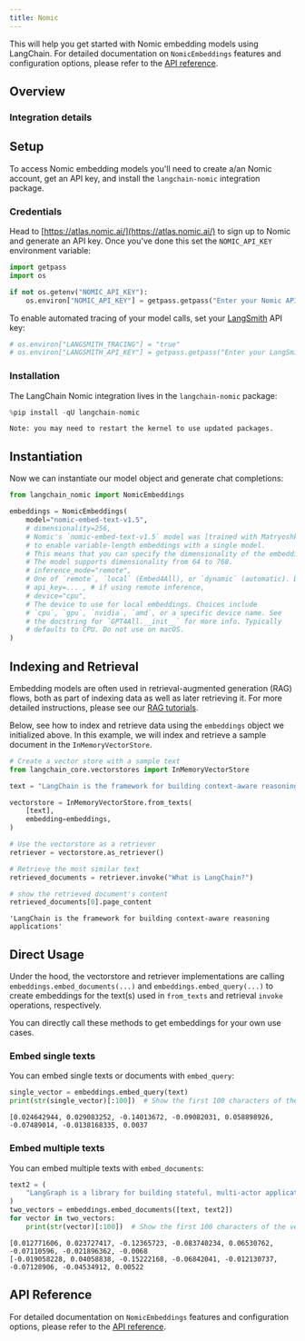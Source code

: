 ```yaml
---
title: Nomic
---
```


This will help you get started with Nomic embedding models using LangChain. For detailed documentation on `NomicEmbeddings` features and configuration options, please refer to the [API reference](https://python.langchain.com/api_reference/nomic/embeddings/langchain_nomic.embeddings.NomicEmbeddings.html).

## Overview
### Integration details

<ItemTable category="text_embedding" item="Nomic" />

## Setup

To access Nomic embedding models you'll need to create a/an Nomic account, get an API key, and install the `langchain-nomic` integration package.

### Credentials

Head to [https://atlas.nomic.ai/](https://atlas.nomic.ai/) to sign up to Nomic and generate an API key. Once you've done this set the `NOMIC_API_KEY` environment variable:


```python
import getpass
import os

if not os.getenv("NOMIC_API_KEY"):
    os.environ["NOMIC_API_KEY"] = getpass.getpass("Enter your Nomic API key: ")
```

To enable automated tracing of your model calls, set your [LangSmith](https://docs.smith.langchain.com/) API key:


```python
# os.environ["LANGSMITH_TRACING"] = "true"
# os.environ["LANGSMITH_API_KEY"] = getpass.getpass("Enter your LangSmith API key: ")
```

### Installation

The LangChain Nomic integration lives in the `langchain-nomic` package:


```python
%pip install -qU langchain-nomic
```
```output
Note: you may need to restart the kernel to use updated packages.
```
## Instantiation

Now we can instantiate our model object and generate chat completions:


```python
from langchain_nomic import NomicEmbeddings

embeddings = NomicEmbeddings(
    model="nomic-embed-text-v1.5",
    # dimensionality=256,
    # Nomic's `nomic-embed-text-v1.5` model was [trained with Matryoshka learning](https://blog.nomic.ai/posts/nomic-embed-matryoshka)
    # to enable variable-length embeddings with a single model.
    # This means that you can specify the dimensionality of the embeddings at inference time.
    # The model supports dimensionality from 64 to 768.
    # inference_mode="remote",
    # One of `remote`, `local` (Embed4All), or `dynamic` (automatic). Defaults to `remote`.
    # api_key=... , # if using remote inference,
    # device="cpu",
    # The device to use for local embeddings. Choices include
    # `cpu`, `gpu`, `nvidia`, `amd`, or a specific device name. See
    # the docstring for `GPT4All.__init__` for more info. Typically
    # defaults to CPU. Do not use on macOS.
)
```

## Indexing and Retrieval

Embedding models are often used in retrieval-augmented generation (RAG) flows, both as part of indexing data as well as later retrieving it. For more detailed instructions, please see our [RAG tutorials](/oss/tutorials/rag).

Below, see how to index and retrieve data using the `embeddings` object we initialized above. In this example, we will index and retrieve a sample document in the `InMemoryVectorStore`.


```python
# Create a vector store with a sample text
from langchain_core.vectorstores import InMemoryVectorStore

text = "LangChain is the framework for building context-aware reasoning applications"

vectorstore = InMemoryVectorStore.from_texts(
    [text],
    embedding=embeddings,
)

# Use the vectorstore as a retriever
retriever = vectorstore.as_retriever()

# Retrieve the most similar text
retrieved_documents = retriever.invoke("What is LangChain?")

# show the retrieved document's content
retrieved_documents[0].page_content
```



```output
'LangChain is the framework for building context-aware reasoning applications'
```


## Direct Usage

Under the hood, the vectorstore and retriever implementations are calling `embeddings.embed_documents(...)` and `embeddings.embed_query(...)` to create embeddings for the text(s) used in `from_texts` and retrieval `invoke` operations, respectively.

You can directly call these methods to get embeddings for your own use cases.

### Embed single texts

You can embed single texts or documents with `embed_query`:


```python
single_vector = embeddings.embed_query(text)
print(str(single_vector)[:100])  # Show the first 100 characters of the vector
```
```output
[0.024642944, 0.029083252, -0.14013672, -0.09082031, 0.058898926, -0.07489014, -0.0138168335, 0.0037
```
### Embed multiple texts

You can embed multiple texts with `embed_documents`:


```python
text2 = (
    "LangGraph is a library for building stateful, multi-actor applications with LLMs"
)
two_vectors = embeddings.embed_documents([text, text2])
for vector in two_vectors:
    print(str(vector)[:100])  # Show the first 100 characters of the vector
```
```output
[0.012771606, 0.023727417, -0.12365723, -0.083740234, 0.06530762, -0.07110596, -0.021896362, -0.0068
[-0.019058228, 0.04058838, -0.15222168, -0.06842041, -0.012130737, -0.07128906, -0.04534912, 0.00522
```
## API Reference

For detailed documentation on `NomicEmbeddings` features and configuration options, please refer to the [API reference](https://python.langchain.com/api_reference/nomic/embeddings/langchain_nomic.embeddings.NomicEmbeddings.html).
